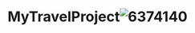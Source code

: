 # MyTravelProject![6374140](https://user-images.githubusercontent.com/107668807/175097632-12312cbe-1779-4ba7-b2be-dc77308a74db.jpg)
